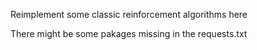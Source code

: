 Reimplement some classic reinforcement algorithms here

There might be some pakages missing in the requests.txt